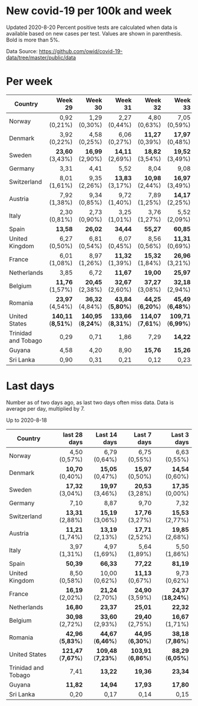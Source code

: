 # New covid-19 per 100k and week
Updated 2020-8-20
Percent positive tests are calculated when data is available based on new cases per test.  Values are shown in parenthesis.  Bold is more than 5%.

Data Source: https://github.com/owid/covid-19-data/tree/master/public/data

# Per week
|Country|Week 29|Week 30|Week 31|Week 32|Week 33|Week 34|
| --- | --: | --: | --: | --: | --: | --: |
|Norway|0,92 (0,21%) |1,29 (0,30%) |2,27 (0,44%) |4,80 (0,63%) |7,05 (0,59%) |8,43 (0,65%) |
|Denmark|3,92 (0,22%) |4,58 (0,25%) |6,06 (0,27%) |**11,27** (0,39%) |**17,97** (0,48%) |**13,81** (0,74%) |
|Sweden|**23,60** (3,43%) |**16,99** (2,90%) |**14,11** (2,69%) |**18,82** (3,54%) |**19,52** (3,49%) |**19,36** |
|Germany|3,31 |4,41 |5,52 |8,04 |9,08 |9,17 |
|Switzerland|8,01 (1,61%) |9,35 (2,26%) |**13,83** (3,17%) |**10,98** (2,44%) |**16,97** (3,49%) |**16,80** (2,12%) |
|Austria|7,92 (1,38%) |9,34 (0,85%) |9,72 (1,40%) |7,89 (1,25%) |**14,17** (2,25%) |**21,16** (2,54%) |
|Italy|2,30 (0,81%) |2,73 (0,90%) |3,25 (1,01%) |3,76 (1,27%) |5,52 (2,09%) |5,33 (1,26%) |
|Spain|**13,58** |**26,02** |**34,44** |**55,27** |**60,85** |**140,01** |
|United Kingdom|6,27 (0,50%) |6,81 (0,54%) |6,07 (0,45%) |8,56 (0,56%) |**11,31** (0,69%) |9,42 (0,60%) |
|France|6,01 (1,08%) |8,97 (1,26%) |**11,32** (1,39%) |**15,32** (1,84%) |**26,96** (3,21%) |**25,53** |
|Netherlands|3,85 |6,72 |**11,67** |**19,00** |**25,97** |**20,69** |
|Belgium|**11,76** (1,57%) |**20,45** (2,38%) |**32,67** (2,60%) |**37,27** (3,08%) |**32,18** (2,94%) |**11,84** (1,68%) |
|Romania|**23,97** (4,54%) |**36,32** (4,84%) |**43,84** (**5,80%**) |**44,25** (**6,20%**) |**45,49** (**6,48%**) |**38,60** (**5,50%**) |
|United States|**140,11** (**8,51%**) |**140,95** (**8,24%**) |**133,66** (**8,31%**) |**114,07** (**7,61%**) |**109,71** (**6,99%**) |**89,18** (**6,15%**) |
|Trinidad and Tobago|0,29 |0,71 |1,86 |7,29 |**14,22** |**26,51** |
|Guyana|4,58 |4,20 |8,90 |**15,76** |**15,26** |**22,69** |
|Sri Lanka|0,90 |0,31 |0,21 |0,12 |0,23 |0,10 |

# Last days
Number as of two days ago, as last two days often miss data.  Data is average per day, multiplied by 7.

Up to 2020-8-18

|Country|last 28 days|Last 14 days|Last 7 days|Last 3 days|
| --- | --: | --: | --: | --: |
|Norway|4,50 (0,57%)|6,79 (0,64%)|6,75 (0,55%)|6,63 (0,55%)|
|Denmark|**10,70** (0,40%)|**15,05** (0,47%)|**15,97** (0,50%)|**14,54** (0,60%)|
|Sweden|**17,32** (3,04%)|**19,97** (3,46%)|**20,53** (3,28%)|**17,35** (0,00%)|
|Germany|7,10|8,87|9,70|7,32|
|Switzerland|**13,31** (2,88%)|**15,19** (3,06%)|**17,76** (3,27%)|**15,53** (2,77%)|
|Austria|**11,21** (1,74%)|**13,19** (2,13%)|**17,71** (2,52%)|**19,85** (2,68%)|
|Italy|3,97 (1,31%)|4,97 (1,69%)|5,64 (1,89%)|5,50 (1,86%)|
|Spain|**50,39**|**66,33**|**77,22**|**81,19**|
|United Kingdom|8,50 (0,58%)|10,00 (0,62%)|**11,13** (0,67%)|9,73 (0,62%)|
|France|**16,19** (2,02%)|**21,24** (2,70%)|**24,90** (3,59%)|**24,37** (**18,24%**)|
|Netherlands|**16,80**|**23,37**|**25,01**|**22,32**|
|Belgium|**30,98** (2,72%)|**33,60** (2,93%)|**29,40** (2,75%)|**16,67** (1,71%)|
|Romania|**42,96** (**5,83%**)|**44,67** (**6,46%**)|**44,95** (**6,30%**)|**38,18** (**7,86%**)|
|United States|**121,47** (**7,67%**)|**109,48** (**7,23%**)|**103,91** (**6,86%**)|**88,29** (**6,05%**)|
|Trinidad and Tobago|7,41|**13,22**|**19,36**|**23,34**|
|Guyana|**11,82**|**14,94**|**17,93**|**17,80**|
|Sri Lanka|0,20|0,17|0,14|0,15|
